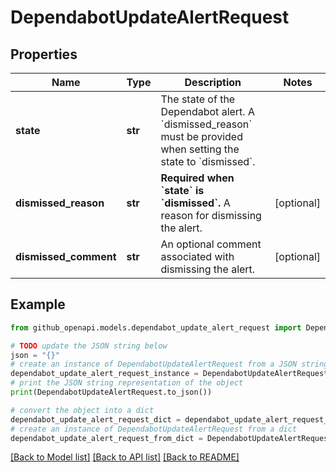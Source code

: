 # DependabotUpdateAlertRequest


## Properties

Name | Type | Description | Notes
------------ | ------------- | ------------- | -------------
**state** | **str** | The state of the Dependabot alert. A &#x60;dismissed_reason&#x60; must be provided when setting the state to &#x60;dismissed&#x60;. | 
**dismissed_reason** | **str** | **Required when &#x60;state&#x60; is &#x60;dismissed&#x60;.** A reason for dismissing the alert. | [optional] 
**dismissed_comment** | **str** | An optional comment associated with dismissing the alert. | [optional] 

## Example

```python
from github_openapi.models.dependabot_update_alert_request import DependabotUpdateAlertRequest

# TODO update the JSON string below
json = "{}"
# create an instance of DependabotUpdateAlertRequest from a JSON string
dependabot_update_alert_request_instance = DependabotUpdateAlertRequest.from_json(json)
# print the JSON string representation of the object
print(DependabotUpdateAlertRequest.to_json())

# convert the object into a dict
dependabot_update_alert_request_dict = dependabot_update_alert_request_instance.to_dict()
# create an instance of DependabotUpdateAlertRequest from a dict
dependabot_update_alert_request_from_dict = DependabotUpdateAlertRequest.from_dict(dependabot_update_alert_request_dict)
```
[[Back to Model list]](../README.md#documentation-for-models) [[Back to API list]](../README.md#documentation-for-api-endpoints) [[Back to README]](../README.md)


